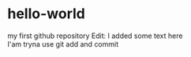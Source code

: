 # hello-world
my first github repository
Edit: I added some text here
<br>
I'am tryna use git add and commit